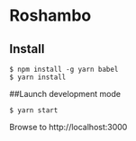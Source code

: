 # Roshambo


## Install

```
$ npm install -g yarn babel
$ yarn install
```

##Launch development mode

```
$ yarn start
```


Browse to http://localhost:3000
